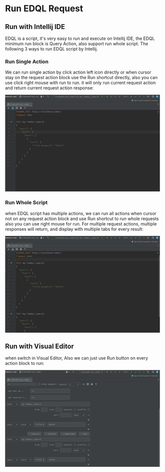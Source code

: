 # Run EDQL Request

## Run with Intellij IDE

EDQL is a script, it's very easy to run and execute on Intellij IDE, the EDQL minimum run block is Query Action, also support run whole script. The following 3 ways to run EDQL script by Intellij.&#x20;

### Run Single Action

We can run single action by click action left icon directly or when cursor stay on the request action block use the Run shortcut directly, also you can use click right mouse with run to run. it will only run current request action and return current request action response:

![](../.gitbook/assets/new-single-requests.gif)

### Run Whole Script

when EDQL script has multiple actions, we can run all actions when cursor not on any request action block and use Run shortcut to run whole requests also you can use right mouse for run. For multiple request actions, multiple responses will return, and display with multiple tabs for every result:

![](../.gitbook/assets/new-multi-requests.gif)

## Run with Visual Editor

when switch in Visual Editor, Also we can just use Run button on every action block to run:

![](../.gitbook/assets/visual-runner.gif)
